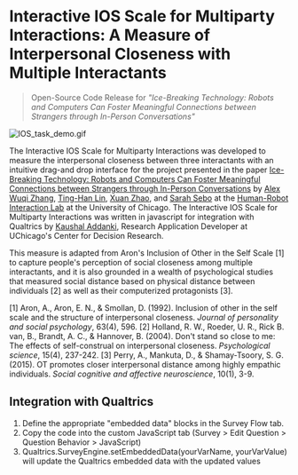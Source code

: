 # Interactive IOS Scale for Multiparty Interactions: A Measure of Interpersonal Closeness with Multiple Interactants

> Open-Source Code Release for 
> *"Ice-Breaking Technology: Robots and Computers Can Foster Meaningful Connections between Strangers through In-Person Conversations"* 

![IOS_task_demo.gif](https://github.com/SeboLab/interactive_ios_scale/blob/main/IOS_task_demo.gif)


The Interactive IOS Scale for Multiparty Interactions was developed to measure the interpersonal closeness between three interactants with an intuitive drag-and drop interface for the project presented in the paper [Ice-Breaking Technology: Robots and Computers Can Foster Meaningful Connections between Strangers through In-Person Conversations](https://dl.acm.org/doi/10.1145/3544548.3581135) by [Alex Wuqi Zhang](mailto:alexwuqizhang@uchicago.edu), [Ting-Han Lin](mailto:tinghan@uchicago.edu), [Xuan Zhao](mailto:xuanzhao@stanford.edu), and [Sarah Sebo](mailto:sarahsebo@uchicago.edu) at the [Human-Robot Interaction Lab](https://hri.cs.uchicago.edu) at the University of Chicago. The Interactive IOS Scale for Multiparty Interactions was written in javascript for integration with Qualtrics by [Kaushal Addanki](mailto:kaushal.addanki@chicagobooth.edu), Research Application Developer at UChicago's Center for Decision Research.


This measure is adapted from Aron's Inclusion of Other in the Self Scale [1] to capture people's perception of social closeness among multiple interactants, and it is also grounded in a wealth of psychological studies that measured social distance based on physical distance between individuals [2] as well as their computerized protagonists [3].

[1] Aron, A., Aron, E. N., & Smollan, D. (1992). Inclusion of other in the self scale and the structure of interpersonal closeness. *Journal of personality and social psychology*, 63(4), 596.
[2] Holland, R. W., Roeder, U. R., Rick B. van, B., Brandt, A. C., & Hannover, B. (2004). Don't stand so close to me: The effects of self-construal on interpersonal closeness. *Psychological science*, 15(4), 237-242.
[3] Perry, A., Mankuta, D., & Shamay-Tsoory, S. G. (2015). OT promotes closer interpersonal distance among highly empathic individuals. *Social cognitive and affective neuroscience*, 10(1), 3-9.


## Integration with Qualtrics 
1. Define the appropriate "embedded data" blocks in the Survey Flow tab. 
2. Copy the code into the custom JavaScript tab (Survey > Edit Question > Question Behavior > JavaScript)
3. Qualtrics.SurveyEngine.setEmbeddedData(yourVarName, yourVarValue) will update the Qualtrics embedded data with the updated values
